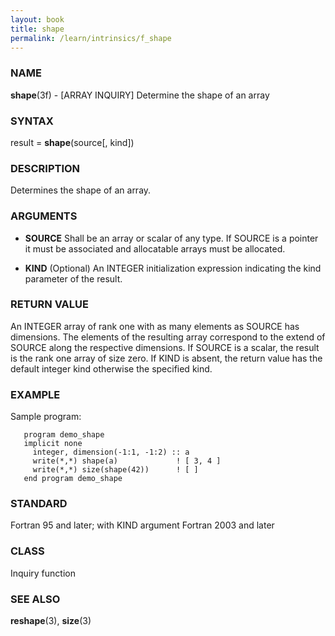 ```yaml
---
layout: book
title: shape
permalink: /learn/intrinsics/f_shape
---
```

### NAME

**shape**(3f) - \[ARRAY INQUIRY\] Determine the shape
of an array

### SYNTAX

result = **shape**(source\[, kind\])

### DESCRIPTION

Determines the shape of an array.

### ARGUMENTS

  - **SOURCE**
    Shall be an array or scalar of any type. If SOURCE is a pointer it
    must be associated and allocatable arrays must be allocated.

  - **KIND**
    (Optional) An INTEGER initialization expression indicating the kind
    parameter of the result.

### RETURN VALUE

An INTEGER array of rank one with as many elements as SOURCE has
dimensions. The elements of the resulting array correspond to the extend
of SOURCE along the respective dimensions. If SOURCE is a scalar, the
result is the rank one array of size zero. If KIND is absent, the return
value has the default integer kind otherwise the specified kind.

### EXAMPLE

Sample program:

```
   program demo_shape
   implicit none
     integer, dimension(-1:1, -1:2) :: a
     write(*,*) shape(a)             ! [ 3, 4 ]
     write(*,*) size(shape(42))      ! [ ]
   end program demo_shape
```

### STANDARD

Fortran 95 and later; with KIND argument Fortran 2003 and later

### CLASS

Inquiry function

### SEE ALSO

**reshape**(3), **size**(3)
